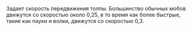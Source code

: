 Задает скорость передвижения толпы.
Большинство обычных мобов движутся со скоростью около 0,25, в то время как более быстрые, такие как пауки и волки, движутся со скоростью 0,3.
